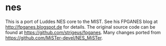 # nes
This is a port of Luddes NES core to the MIST. See his FPGANES blog at http://fpganes.blogspot.de for details. The original source code can be found at https://github.com/strigeus/fpganes.
Many changes ported from https://github.com/MiSTer-devel/NES_MiSTer.
